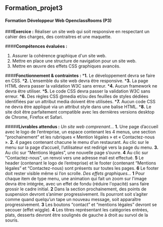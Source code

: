 ## Formation_projet3
#### Formation Développeur Web OpenclassRooms (P3)

###__Exercice :__ Réaliser un site web qui soit responsive en respectant un cahier des charges, des contraitres et une maquette.

####__Compétences évaluées :__
 1. Assurer la cohérence graphique d'un site web.
 2. Mettre en place une structure de navigation pour un site web.
 3. Mettre en œuvre des effets CSS graphiques avancés.

####__Fonctionnement & contraintes :__ 
*__1.__ Le développement devra se faire en CSS. 
*__2.__ L'ensemble du site web devra être responsive. 
*__3.__ La page HTML devra passer la validation W3C sans erreur.
*__4.__ Aucun framework ne devra être utiliser. 
*__5.__ Le code CSS devra passer la validation W3C sans erreur. 
*__6.__ Des règles CSS @media et/ou des feuilles de styles dédiées identifiées par un attribut media doivent être utilisées.
*__7.__ Aucun code CSS ne devra être appliqué via un attribut style dans une balise HTML.
*__8.__ Le site doit être parfaitement compatible avec les dernières versions desktop de Chrome, Firefox et Safari.

#####__Livrables attendus :__ 
*Un site web comprenant...*
__1.__ Une page d’accueil avec le logo de l’entreprise, un espace contenant les 4 menus, une section “prochainement” et les rubriques « Mention légales » et « Contactez-nous ».
__2.__ 4 pages contenant chacune le menu d’un restaurant. Au clic sur le menu sur la page d’accueil, l’utilisateur est redirigé vers la page du menu.
__3.__ Au clic sur “Mentions légales”, une nouvelle page s’ouvre.
__4__ Au clic sur “Contactez-nous”, un renvoi vers une adresse mail est effectué.
__5__ Le header (contenant le logo de l’entreprise) et le footer (contenant “Mentions légales” et “Contactez-nous) sont présents sur toutes les pages.
__6__ Le footer doit rester visible même si l’on scrolle.
*Des effets graphiques...*
__1__ Pour chaque item de type menu, une animation qui fait un zoom sur l'image devra être intégrée, avec un effet de fondu (réduire l'opacité) sans faire grossir le cadre initial.
__2__ Dans la section prochainement, des points de suspension devront s’animer progressivement. Ils pourront soit s’agiter comme quand quelqu’un tape un nouveau message, soit apparaître progressivement.
__3__ Les boutons “contact” et “mentions légales” devront se secouer (effet wiggle).
__4__ Les titres représentant les catégories entrées, plats, desserts devront être soulignés de gauche à droit au survol de la souris.
